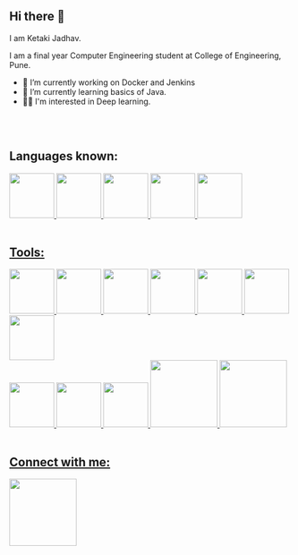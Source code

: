 ## Hi there 👋
I am Ketaki Jadhav.

I am a final year Computer Engineering student at College of Engineering, Pune.
<!--
**Ketaki-k-jadhav/Ketaki-k-jadhav** is a ✨ _special_ ✨ repository because its `README.md` (this file) appears on your GitHub profile.
-->


- 🔭 I’m currently working on Docker and Jenkins
- 🌱 I’m currently learning basics of Java.
- :woman_technologist: I'm interested in Deep learning.
</br>
</br>

## Languages known:
<a href="https://en.wikipedia.org/wiki/C_(programming_language)"><img src="https://cdn.jsdelivr.net/npm/programming-languages-logos/src/c/c.png" height="80"></img>
<a href="https://en.wikipedia.org/wiki/C%2B%2B"><img src="https://cdn.jsdelivr.net/npm/programming-languages-logos/src/cpp/cpp.png" height="80"></img>
<a href="https://www.python.org/"><img src="https://cdn.jsdelivr.net/gh/devicons/devicon/icons/python/python-original-wordmark.svg" height="80"/></img>
<a href="https://www.java.com/en/"><img src="https://cdn.jsdelivr.net/gh/devicons/devicon/icons/java/java-original-wordmark.svg" height="80"/></img>
<a href="https://www.javascript.com/"><img src="https://cdn.jsdelivr.net/npm/programming-languages-logos/src/javascript/javascript.png" height="80"></img>
</br>
</br>

## Tools:
<a href="https://developer.mozilla.org/en-US/docs/Glossary/HTML5"><img src="https://cdn.jsdelivr.net/gh/devicons/devicon/icons/html5/html5-original-wordmark.svg" height="80"/></img>
<a href="https://developer.mozilla.org/en-US/docs/Web/CSS"><img src="https://cdn.jsdelivr.net/gh/devicons/devicon/icons/css3/css3-original-wordmark.svg" height="80"/></img>
<a href="https://getbootstrap.com/"><img src="https://cdn.jsdelivr.net/gh/devicons/devicon/icons/bootstrap/bootstrap-original-wordmark.svg" height="80" /></img>
<a href="https://git-scm.com/"><img src="https://cdn.jsdelivr.net/gh/devicons/devicon/icons/git/git-original-wordmark.svg" height="80"/></img>
<a href="https://www.linux.org/"><img src="https://cdn.jsdelivr.net/gh/devicons/devicon/icons/linux/linux-original.svg" height="80"/></img>
<a href="https://www.docker.com/"><img src="https://cdn.jsdelivr.net/gh/devicons/devicon/icons/docker/docker-original-wordmark.svg" height="80"/></img>
<a href="https://www.jenkins.io/"><img src="https://cdn.jsdelivr.net/gh/devicons/devicon/icons/jenkins/jenkins-original.svg" height="80" /></img>
</br>
<a href="https://reactjs.org/"><img src="https://cdn.jsdelivr.net/gh/devicons/devicon/icons/react/react-original-wordmark.svg" height="80" /></img>
<a href="https://nodejs.org/en/"><img src="https://cdn.jsdelivr.net/gh/devicons/devicon/icons/nodejs/nodejs-original-wordmark.svg" height="80"/></img>
<a href="https://www.mongodb.com/"><img src="https://cdn.jsdelivr.net/gh/devicons/devicon/icons/mongodb/mongodb-original-wordmark.svg" height="80"/></img>
<a href="https://www.tensorflow.org/"><img src="https://cdn.jsdelivr.net/gh/devicons/devicon/icons/tensorflow/tensorflow-original-wordmark.svg" height="120"/></img>
<a href="https://www.anaconda.com/"><img src="https://cdn.jsdelivr.net/gh/devicons/devicon/icons/anaconda/anaconda-original-wordmark.svg" height="120"/></img>
</br>
</br>

## Connect with me:
<a href="https://www.linkedin.com/in/ketaki-jadhav-27b5591b4/"><img src="https://cdn.jsdelivr.net/gh/devicons/devicon/icons/linkedin/linkedin-original-wordmark.svg" height="120" />
          
          
          

